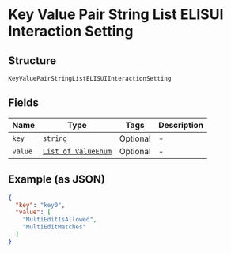 
# Key Value Pair String List ELISUI Interaction Setting

## Structure

`KeyValuePairStringListELISUIInteractionSetting`

## Fields

| Name | Type | Tags | Description |
|  --- | --- | --- | --- |
| `key` | `string` | Optional | - |
| `value` | [`List of ValueEnum`](../../doc/models/value-enum.md) | Optional | - |

## Example (as JSON)

```json
{
  "key": "key0",
  "value": [
    "MultiEditIsAllowed",
    "MultiEditMatches"
  ]
}
```

